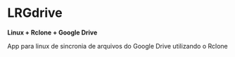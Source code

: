 # LRGdrive

**Linux + Rclone + Google Drive**

App para linux de sincronia de arquivos do Google Drive utilizando o Rclone 

